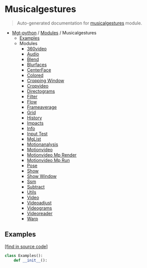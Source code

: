 # Musicalgestures

> Auto-generated documentation for [musicalgestures](https://github.com/fourMs/MGT-python/blob/master/musicalgestures/__init__.py) module.

- [Mgt-python](../README.md#mgt-python) / [Modules](../MODULES.md#mgt-python-modules) / Musicalgestures
    - [Examples](#examples)
    - Modules
        - [360video](_360video.md#360video)
        - [Audio](_audio.md#audio)
        - [Blend](_blend.md#blend)
        - [Blurfaces](_blurfaces.md#blurfaces)
        - [CenterFace](_centerface.md#centerface)
        - [Colored](_colored.md#colored)
        - [Cropping Window](_cropping_window.md#cropping-window)
        - [Cropvideo](_cropvideo.md#cropvideo)
        - [Directograms](_directograms.md#directograms)
        - [Filter](_filter.md#filter)
        - [Flow](_flow.md#flow)
        - [Frameaverage](_frameaverage.md#frameaverage)
        - [Grid](_grid.md#grid)
        - [History](_history.md#history)
        - [Impacts](_impacts.md#impacts)
        - [Info](_info.md#info)
        - [Input Test](_input_test.md#input-test)
        - [MgList](_mglist.md#mglist)
        - [Motionanalysis](_motionanalysis.md#motionanalysis)
        - [Motionvideo](_motionvideo.md#motionvideo)
        - [Motionvideo Mp Render](_motionvideo_mp_render.md#motionvideo-mp-render)
        - [Motionvideo Mp Run](_motionvideo_mp_run.md#motionvideo-mp-run)
        - [Pose](_pose.md#pose)
        - [Show](_show.md#show)
        - [Show Window](_show_window.md#show-window)
        - [Ssm](_ssm.md#ssm)
        - [Subtract](_subtract.md#subtract)
        - [Utils](_utils.md#utils)
        - [Video](_video.md#video)
        - [Videoadjust](_videoadjust.md#videoadjust)
        - [Videograms](_videograms.md#videograms)
        - [Videoreader](_videoreader.md#videoreader)
        - [Warp](_warp.md#warp)

## Examples

[[find in source code]](https://github.com/fourMs/MGT-python/blob/master/musicalgestures/__init__.py#L21)

```python
class Examples():
    def __init__():
```
